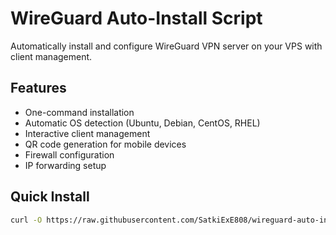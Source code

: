 # WireGuard Auto-Install Script

Automatically install and configure WireGuard VPN server on your VPS with client management.

## Features
- One-command installation
- Automatic OS detection (Ubuntu, Debian, CentOS, RHEL)
- Interactive client management
- QR code generation for mobile devices
- Firewall configuration
- IP forwarding setup

## Quick Install
```bash
curl -O https://raw.githubusercontent.com/SatkiExE808/wireguard-auto-install/main/wireguard-install.sh && sudo bash wireguard-install.sh
